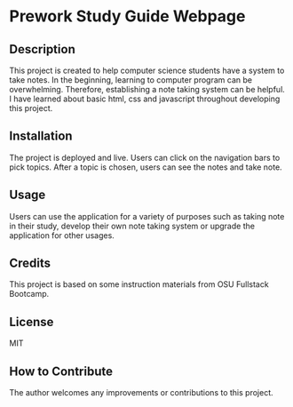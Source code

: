 # Prework Study Guide Webpage

## Description

This project is created to help computer science students have a system to take notes. In the beginning, learning to computer program can be overwhelming. Therefore, establishing a note taking system can be helpful. 
I have learned about basic html, css and javascript throughout developing this project.

## Installation

The project is deployed and live. Users can click on the navigation bars to pick topics. After a topic is chosen, users can see the notes and take note. 

## Usage

Users can use the application for a variety of purposes such as taking note in their study, develop their own note taking system or upgrade the application for other usages.

## Credits

This project is based on some instruction materials from OSU Fullstack Bootcamp.

## License
MIT

## How to Contribute

The author welcomes any improvements or contributions to this project.


